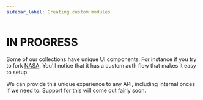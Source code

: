 ```yaml
---
sidebar_label: Creating custom modules
---
```


# IN PROGRESS

Some of our collections have unique UI components. For instance if you try to fork [NASA](https://recipeui.com/NASA). You'll notice that it has a custom auth flow that makes it easy to setup.

We can provide this unique experience to any API, including internal onces if we need to. Support for this will come out fairly soon.
